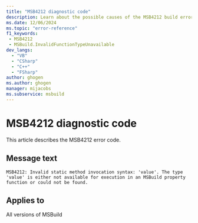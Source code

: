 ```yaml
---
title: "MSB4212 diagnostic code"
description: Learn about the possible causes of the MSB4212 build error, and get troubleshooting tips.
ms.date: 12/06/2024
ms.topic: "error-reference"
f1_keywords:
 - MSB4212
 - MSBuild.InvalidFunctionTypeUnavailable
dev_langs:
  - "VB"
  - "CSharp"
  - "C++"
  - "FSharp"
author: ghogen
ms.author: ghogen
manager: mijacobs
ms.subservice: msbuild
---
```


# MSB4212 diagnostic code

<!-- :::ErrorDefinitionDescription::: -->
<!-- :::editable-content name="introDescription"::: -->
This article describes the MSB4212 error code.
<!-- :::editable-content-end::: -->

## Message text

`MSB4212: Invalid static method invocation syntax: 'value'. The type 'value' is either not available for execution in an MSBuild property function or could not be found.`

<!-- :::editable-content name="postOutputDescription"::: -->
<!--
{StrBegin="MSB4212: "}
      UE: This message is shown when the user attempts to provide an expression like "$([System.DateTime]::Now)", but the expression has not been enabled
      LOCALIZATION: "{0}" is the function expression which is in error. "{1}" is the .NET Framework type name
-->
<!-- :::editable-content-end::: -->
<!-- :::ErrorDefinitionDescription-end::: -->

## Applies to

All versions of MSBuild
